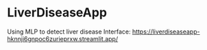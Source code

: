 # LiverDiseaseApp
Using MLP to detect liver disease
Interface: https://liverdiseaseapp-hknnji6gnpoc6zurieprxw.streamlit.app/ 
